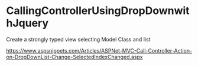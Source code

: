 # CallingControllerUsingDropDownwithJquery
Create a strongly typed view selecting Model Class and list




https://www.aspsnippets.com/Articles/ASPNet-MVC-Call-Controller-Action-on-DropDownList-Change-SelectedIndexChanged.aspx
